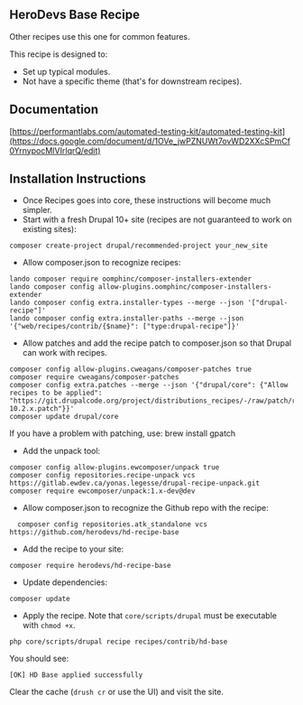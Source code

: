 ## HeroDevs Base Recipe
Other recipes use this one for common features.

This recipe is designed to:
- Set up typical modules.
- Not have a specific theme (that's for downstream recipes). 

## Documentation

[https://performantlabs.com/automated-testing-kit/automated-testing-kit](https://docs.google.com/document/d/1OVe_jwPZNUWt7ovWD2XXcSPmCf0YrnypocMIVIrIqrQ/edit)

## Installation Instructions

- Once Recipes goes into core, these instructions will become much simpler.
- Start with a fresh Drupal 10+ site (recipes are not guaranteed to work on existing sites):
```
composer create-project drupal/recommended-project your_new_site
```

- Allow composer.json to recognize recipes:
```  
lando composer require oomphinc/composer-installers-extender
lando composer config allow-plugins.oomphinc/composer-installers-extender
lando composer config extra.installer-types --merge --json '["drupal-recipe"]'
lando composer config extra.installer-paths --merge --json '{"web/recipes/contrib/{$name}": ["type:drupal-recipe"]}'
```  

- Allow patches and add the recipe patch to composer.json so that Drupal can work with recipes.
```  
composer config allow-plugins.cweagans/composer-patches true
composer require cweagans/composer-patches
composer config extra.patches --merge --json '{"drupal/core": {"Allow recipes to be applied": "https://git.drupalcode.org/project/distributions_recipes/-/raw/patch/recipe-10.2.x.patch"}}'
composer update drupal/core
```

If you have a problem with patching, use:
brew install gpatch

- Add the unpack tool:
```
composer config allow-plugins.ewcomposer/unpack true
composer config repositories.recipe-unpack vcs https://gitlab.ewdev.ca/yonas.legesse/drupal-recipe-unpack.git
composer require ewcomposer/unpack:1.x-dev@dev
```

- Allow composer.json to recognize the Github repo with the recipe:

```
  composer config repositories.atk_standalone vcs https://github.com/herodevs/hd-recipe-base
```
- Add the recipe to your site:
```
composer require herodevs/hd-recipe-base
```
- Update dependencies:
```
composer update
```

- Apply the recipe. Note that `core/scripts/drupal` must be
executable with `chmod +x`.

```shell
php core/scripts/drupal recipe recipes/contrib/hd-base
```

You should see:
```
[OK] HD Base applied successfully
```
Clear the cache (`drush cr` or use the UI) and visit the site. 
